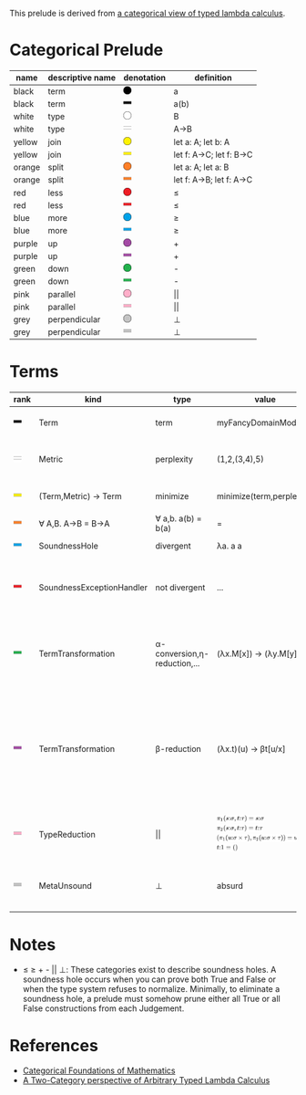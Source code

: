 This prelude is derived from [a categorical view of typed lambda calculus](https://ncatlab.org/nlab/show/lambda-calculus).

# Categorical Prelude

| name       | descriptive name                   |	denotation    | definition
|------------|------------------------------------|---------------|--------------------------
| black      | term                               | <img src="/img/black_circle.png" title="black circle" style="height:1em;"/>   | a
| black	     | term                               | <img src="/img/black_line.png" title="black line" style="height:1em;"/>   | a(b)
| white      | type                               | <img src="/img/white_circle.png" title="white circle" style="height:1em;"/>   | B
| white	     | type                               | <img src="/img/white_line.png" title="white line" style="height:1em;"/>   | A->B
| yellow     | join                               | <img src="/img/yellow_circle.png" title="yellow circle" style="height:1em;"/> |	let a: A; let b: A
| yellow     | join                               | <img src="/img/yellow_line.png" title="yellow line" style="height:1em;"/> |	let f: A->C; let f: B->C
| orange     | split                              | <img src="/img/orange_circle.png" title="orange circle" style="height:1em;"/> |	let a: A; let a: B
| orange     | split                              | <img src="/img/orange_line.png" title="orange line" style="height:1em;"/> |	let f: A->B; let f: A->C
| red        | less                               | <img src="/img/red_circle.png" title="red circle" style="height:1em;"/>       |	≤
| red        | less                               | <img src="/img/red_line.png" title="red line" style="height:1em;"/>       |	≤
| blue       | more                               | <img src="/img/blue_circle.png" title="blue circle" style="height:1em;"/>     |	≥
| blue	     | more                               | <img src="/img/blue_line.png" title="blue line" style="height:1em;"/>     | ≥
| purple     | up                                 | <img src="/img/purple_circle.png" title="purple circle" style="height:1em;"/> |	+
| purple     | up                                 | <img src="/img/purple_line.png" title="purple line" style="height:1em;"/> |	+
| green	     | down                               | <img src="/img/green_circle.png" title="green circle" style="height:1em;"/>   |	-
| green	     | down                               | <img src="/img/green_line.png" title="green line" style="height:1em;"/>   |	-
| pink	     | parallel                           | <img src="/img/pink_circle.png" title="pink circle" style="height:1em;"/>     |	\|\|
| pink	     | parallel                           | <img src="/img/pink_line.png" title="pink line" style="height:1em;"/>     |	\|\|
| grey	     | perpendicular                      | <img src="/img/grey_circle.png" title="grey circle" style="height:1em;"/>     |	⊥
| grey	     | perpendicular                      | <img src="/img/grey_line.png" title="grey line" style="height:1em;"/>     |	⊥

# Terms
| rank | kind | type | value | notes
|------|------|------|-------|-------
| <img src="/img/black_line.png" style="height:1em;"/> | Term | term | myFancyDomainModel | Terms are the natural units of Category Algebras.
| <img src="/img/white_line.png" style="height:1em;"/> | Metric | perplexity | (1,2,(3,4),5) | Metrics are the natural units of Type Categories. (1,(2,3)) > (1,∞,4) > (1,∞).
| <img src="/img/yellow_line.png" style="height:1em;"/> | (Term,Metric) -> Term | minimize | minimize(term,perplexity) | Objective Functions are the natural units of Join Categories.
| <img src="/img/orange_line.png" style="height:1em;"/> | ∀ A,B. A->B = B->A | ∀ a,b. a(b) = b(a) | = | Equations are the natural units of Split Categories.
| <img src="/img/blue_line.png" style="height:1em;"/> | SoundnessHole | divergent | λa. a a | Soundness Holes are units of More Categories.
| <img src="/img/red_line.png" style="height:1em;"/> | SoundnessExceptionHandler | not divergent | ... | Subsets of divergent languages that do not diverge can be sound. Soundness "exception handlers" are units of Less Categories.
| <img src="/img/green_line.png" style="height:1em;"/> | TermTransformation | α-conversion,η-reduction,... | (λx.M[x]) → (λy.M[y]) | Any reductions/normalizations of equivalent terms that do not effect a change in the type signature are grouped into Down Categories.
| <img src="/img/purple_line.png" style="height:1em;"/> | TermTransformation | β-reduction | (λx.t)(u) → βt[u/x]	 | Replacing bound variables with the argument expression in the body of an abstraction is the basis of Up Categories. β-reduction is exclusively allowed to introduce changes to the type signatures of terms to account for things like polymorphism.
| <img src="/img/pink_line.png" style="height:1em;"/> | TypeReduction | \|\| | <img src="/img/simply_typed1.svg" style="height:1em;"/>	<br/> <img src="/img/simply_typed2.svg" style="height:1em;"/> <br/> <img src="/img/simply_typed3.svg" style="height:1em;"/> <br/> <img src="/img/simply_typed4.svg" style="height:1em;"/> | The Type system is strongly normalizing. Type unification and reduction is the basis of Parallel Categories.
| <img src="/img/grey_line.png" style="height:1em;"/> | MetaUnsound | ⊥ | absurd | False has been proven. Unsound Type Systems are considered "perpendicular" to good language structure.


# Notes
- ≤ ≥ + - || ⊥: These categories exist to describe soundness holes. A soundness hole occurs when you can prove both True and False or when the type system refuses to normalize. Minimally, to eliminate a soundness hole, a prelude must somehow prune either all True or all False constructions from each Judgement.

# References
- [Categorical Foundations of Mathematics](https://ncatlab.org/nlab/show/foundation%20of%20mathematics)
- [A Two-Category perspective of Arbitrary Typed Lambda Calculus](https://www.kurims.kyoto-u.ac.jp/~hassei/papers/ctcs95.pdf)
